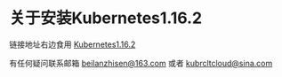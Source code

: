 # 关于安装Kubernetes1.16.2  
链接地址右边食用 [Kubernetes1.16.2](https://github.com/waidinsamkeit/Kubernetes/blob/master/1.6.2.Py "kubernetes1.16.2")

有任何疑问联系邮箱 beilanzhisen@163.com 或者 kubrcltcloud@sina.com
